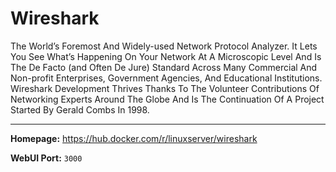# Wireshark

The World’s Foremost And Widely-used Network Protocol Analyzer. It Lets You See What’s Happening On Your Network At A Microscopic Level And Is The De Facto (and Often De Jure) Standard Across Many Commercial And Non-profit Enterprises, Government Agencies, And Educational Institutions. Wireshark Development Thrives Thanks To The Volunteer Contributions Of Networking Experts Around The Globe And Is The Continuation Of A Project Started By Gerald Combs In 1998.

---

**Homepage:** https://hub.docker.com/r/linuxserver/wireshark

**WebUI Port:** `3000`